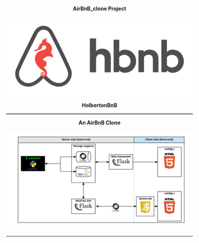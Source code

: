 <p align="center"><b>AirBnB_clone Project</b></p>

![hbnb-logo.png](https://github.com/Odhiambo00/My-README-Images/blob/main/images/hbnb-logo.png?raw=true)

<p align="center"><b>HolbertonBnB</b></p>
<hr style="border: 0; border-top: 1px solid gray;">
<p align="center"><b>An AirBnB Clone</b></p>

![hbnb.png](https://github.com/Odhiambo00/My-README-Images/blob/main/images/hbnb.png?raw=true)
<hr style="border:2px gray">
